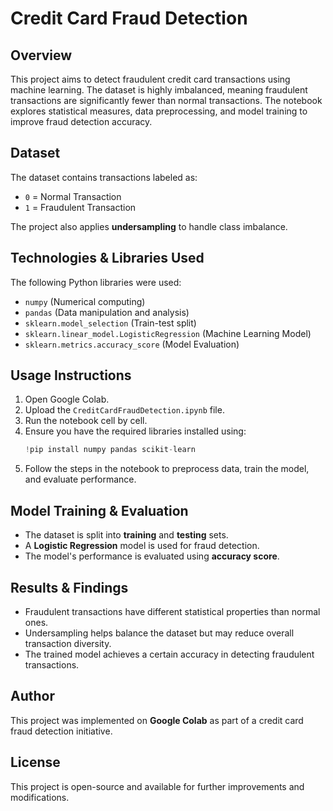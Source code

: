 # Credit Card Fraud Detection

## Overview
This project aims to detect fraudulent credit card transactions using machine learning. The dataset is highly imbalanced, meaning fraudulent transactions are significantly fewer than normal transactions. The notebook explores statistical measures, data preprocessing, and model training to improve fraud detection accuracy.

## Dataset
The dataset contains transactions labeled as:
- `0` = Normal Transaction
- `1` = Fraudulent Transaction

The project also applies **undersampling** to handle class imbalance.

## Technologies & Libraries Used
The following Python libraries were used:
- `numpy` (Numerical computing)
- `pandas` (Data manipulation and analysis)
- `sklearn.model_selection` (Train-test split)
- `sklearn.linear_model.LogisticRegression` (Machine Learning Model)
- `sklearn.metrics.accuracy_score` (Model Evaluation)

## Usage Instructions
1. Open Google Colab.
2. Upload the `CreditCardFraudDetection.ipynb` file.
3. Run the notebook cell by cell.
4. Ensure you have the required libraries installed using:
   ```python
   !pip install numpy pandas scikit-learn
   ```
5. Follow the steps in the notebook to preprocess data, train the model, and evaluate performance.

## Model Training & Evaluation
- The dataset is split into **training** and **testing** sets.
- A **Logistic Regression** model is used for fraud detection.
- The model's performance is evaluated using **accuracy score**.

## Results & Findings
- Fraudulent transactions have different statistical properties than normal ones.
- Undersampling helps balance the dataset but may reduce overall transaction diversity.
- The trained model achieves a certain accuracy in detecting fraudulent transactions.

## Author
This project was implemented on **Google Colab** as part of a credit card fraud detection initiative.

## License
This project is open-source and available for further improvements and modifications.

